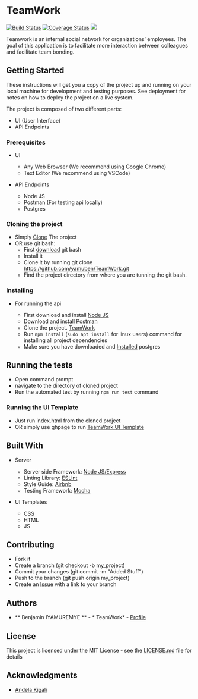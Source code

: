 # TeamWork

[![Build Status](https://travis-ci.org/yamuben/TeamWork.svg?branch=develop)](https://travis-ci.org/yamuben/TeamWork)
[![Coverage Status](https://coveralls.io/repos/github/yamuben/TeamWork/badge.svg?branch=develop)](https://coveralls.io/github/yamuben/TeamWork?branch=develop)
<a href="https://codeclimate.com/github/yamuben/TeamWork/maintainability"><img src="https://api.codeclimate.com/v1/badges/8e802d8b5dfd62e112cf/maintainability" /></a>

Teamwork is an internal social network for organizations’ employees. The goal of this application is to facilitate more interaction between colleagues and facilitate team bonding.

## Getting Started

These instructions will get you a copy of the project up and running on your local machine for development and testing purposes. See deployment for notes on how to deploy the project on a live system.

The project is composed of two different parts:

 - UI (User Interface)
 - API Endpoints

### Prerequisites

 - UI

   - Any Web Browser (We recommend using Google Chrome)
   - Text Editor (We recommend using VSCode)
 - API Endpoints

   - Node JS
   - Postman (For testing api locally)
   - Postgres
   
### Cloning the project

 - Simply [Clone](https://github.com/yamuben/TeamWork.git) The project
 - OR use git bash:
   - First [download](https://git-scm.com/downloads) git bash
   - Install it
   - Clone it by running git clone https://github.com/yamuben/TeamWork.git
   - Find the project directory from where you are tunning the git bash.

### Installing

 - For running the api

   - First download and install [Node JS](https://nodejs.org/en/download/)
   - Download and install [Postman](https://www.getpostman.com/downloads/)
   - Clone the project. [TeamWork](https://github.com/yamuben/TeamWork.git)
   - Run `npm install` (`sudo apt install` for linux users) command for installing all project dependencies
   - Make sure you have downloaded and [Installed](https://www.postgresql.org/download/) postgres
   
## Running the tests

 - Open command prompt
 - navigate to the directory of cloned project
 - Run the automated test by running `npm run test` command

### Running the UI Template

 - Just run index.html from the cloned project
 - OR simply use ghpage to run [TeamWork UI Template](https://yamuben.github.io/TeamWork/UI/)

## Built With

 - Server

   - Server side Framework: [Node JS/Express](https://nodejs.org/)
   - Linting Library: [ESLint](https://eslint.org/)
   - Style Guide: [Airbnb](https://github.com/airbnb/javascript)
   - Testing Framework: [Mocha](https://mochajs.org/)
 - UI Templates

   - CSS 
   - HTML
   - JS

## Contributing

 - Fork it
 - Create a branch (git checkout -b my_project)
 - Commit your changes (git commit -m "Added Stuff")
 - Push to the branch (git push origin my_project)
 - Create an [Issue](https://github.com/victorkarangwa4/WayFarer/issues) with a link to your branch

## Authors

* ** Benjamin IYAMUREMYE ** - * TeamWork* - [Profile](https://github.com/yamuben/)

## License

This project is licensed under the MIT License - see the [LICENSE.md](LICENSE.md) file for details

## Acknowledgments

- [Andela Kigali](https://andela.com/)

